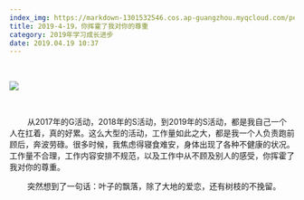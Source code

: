 ```yaml
---
index_img: https://markdown-1301532546.cos.ap-guangzhou.myqcloud.com/peipei_blog/20210921144643.jpeg
title: 2019-4-19，你挥霍了我对你的尊重
category: 2019年学习成长进步
date: 2019.04.19 10:37
---
```


 

![](https://markdown-1301532546.cos.ap-guangzhou.myqcloud.com/peipei_blog/20210921144643.jpeg)  



     

        从2017年的G活动，2018年的S活动，到2019年的S活动，都是我自己一个人在扛着，真的好累。这么大型的活动，工作量如此之大，都是我一个人负责跑前顾后，奔波劳碌。很多时候，我焦虑得寝食难安，身体出现了各种不健康的状况。工作量不合理，工作内容安排不规范，以及工作中从不顾及别人的感受，你挥霍了我对你的尊重。

        突然想到了一句话：叶子的飘落，除了大地的爱恋，还有树枝的不挽留。